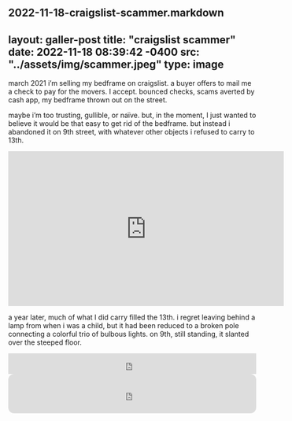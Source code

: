 2022-11-18-craigslist-scammer.markdown
---
layout: galler-post
title:  "craigslist scammer"
date:   2022-11-18 08:39:42 -0400
src: "../assets/img/scammer.jpeg"
type: image
---
march 2021 i’m selling my bedframe on craigslist. a buyer offers to mail me a check to pay for the movers. I accept. bounced checks, scams averted by cash app, my bedframe thrown out on the street. 

maybe i’m too trusting, gullible, or naïve. but, in the moment, I just wanted to believe it would be that easy to get rid of the bedframe. but instead i abandoned it on 9th street, with whatever other objects i refused to carry to 13th.

<iframe width="560" height="315" src="https://www.youtube.com/embed/tTm5OxEoY1U" title="YouTube video player" frameborder="0" allow="accelerometer; autoplay; clipboard-write; encrypted-media; gyroscope; picture-in-picture" allowfullscreen></iframe>

a year later, much of what I did carry filled the 13th. i regret leaving behind a lamp from when i was a child, but it had been reduced to a broken pole connecting a colorful trio of bulbous lights. on 9th, still standing, it slanted over the steeped floor.

<iframe style="border: 0; width: 100%; height: 42px;" src="https://bandcamp.com/EmbeddedPlayer/album=1406720309/size=small/bgcol=333333/linkcol=9a64ff/transparent=true/" seamless><a href="https://certainlives.bandcamp.com/album/craigslist-scammer-single">craigslist scammer (single) by certain lives</a></iframe>


<iframe style="border-radius:12px" src="https://open.spotify.com/embed/album/02JlLBTTTFIAQBASR6a8aM?utm_source=generator&theme=0" width="100%" height="80" frameBorder="0" allowfullscreen="" allow="autoplay; clipboard-write; encrypted-media; fullscreen; picture-in-picture" loading="lazy"></iframe>
